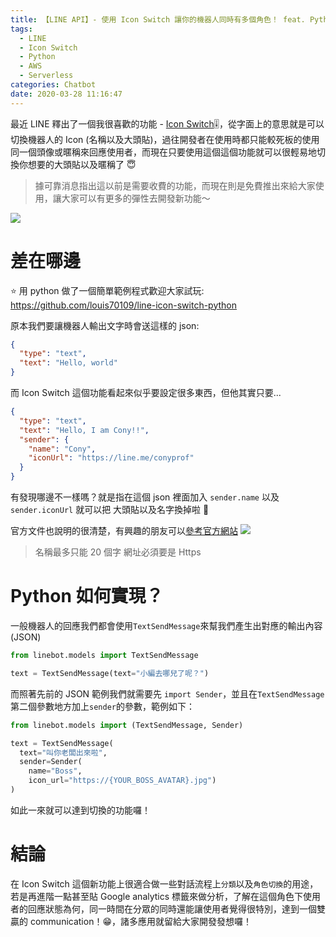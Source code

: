 ```yaml
---
title: 【LINE API】- 使用 Icon Switch 讓你的機器人同時有多個角色！ feat. Python
tags:
  - LINE
  - Icon Switch
  - Python
  - AWS
  - Serverless
categories: Chatbot
date: 2020-03-28 11:16:47
---
```


最近 LINE 釋出了一個我很喜歡的功能 - [Icon Switch](https://developers.line.biz/zh-hant/reference/messaging-api/#icon-nickname-switch)🎚，從字面上的意思就是可以切換機器人的 Icon (名稱以及大頭貼)，過往開發者在使用時都只能較死板的使用同一個頭像或暱稱來回應使用者，而現在只要使用這個這個功能就可以很輕易地切換你想要的大頭貼以及暱稱了 😇

> 據可靠消息指出這以前是需要收費的功能，而現在則是免費推出來給大家使用，讓大家可以有更多的彈性去開發新功能～

![](https://i.imgur.com/TbtdNFjl.png)

<!-- more -->

# 差在哪邊

⭐️ 用 python 做了一個簡單範例程式歡迎大家試玩: https://github.com/louis70109/line-icon-switch-python

原本我們要讓機器人輸出文字時會送這樣的 json:

```json
{
  "type": "text",
  "text": "Hello, world"
}
```

而 Icon Switch 這個功能看起來似乎要設定很多東西，但他其實只要...

```json
{
  "type": "text",
  "text": "Hello, I am Cony!!",
  "sender": {
    "name": "Cony",
    "iconUrl": "https://line.me/conyprof"
  }
}
```

有發現哪邊不一樣嗎？就是指在這個 json 裡面加入 `sender.name` 以及 `sender.iconUrl` 就可以把 大頭貼以及名字換掉啦 🎉

官方文件也說明的很清楚，有興趣的朋友可以[參考官方網站](https://developers.line.biz/zh-hant/reference/messaging-api/#icon-nickname-switch)
![](https://i.imgur.com/0o5tiWJ.png)

> 名稱最多只能 20 個字
> 網址必須要是 Https

# Python 如何實現？

一般機器人的回應我們都會使用`TextSendMessage`來幫我們產生出對應的輸出內容(JSON)

```python
from linebot.models import TextSendMessage

text = TextSendMessage(text="小編去哪兒了呢？")
```

而照著先前的 JSON 範例我們就需要先 `import Sender`，並且在`TextSendMessage`第二個參數地方加上`sender`的參數，範例如下：

```python
from linebot.models import (TextSendMessage, Sender)

text = TextSendMessage(
  text="叫你老闆出來啦",
  sender=Sender(
    name="Boss",
    icon_url="https://{YOUR_BOSS_AVATAR}.jpg")
)
```

如此一來就可以達到切換的功能囉！

# 結論

在 Icon Switch 這個新功能上很適合做一些對話流程上`分類`以及`角色切換`的用途，若是再進階一點甚至貼 Google analytics 標籤來做分析，了解在這個角色下使用者的回應狀態為何，同一時間在分眾的同時還能讓使用者覺得很特別，達到一個雙贏的 communication！😁，諸多應用就留給大家開發發想囉！
